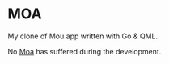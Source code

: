 # MOA

My clone of Mou.app written with Go & QML.

No [Moa](https://en.wikipedia.org/wiki/Moa) has suffered during the development.

